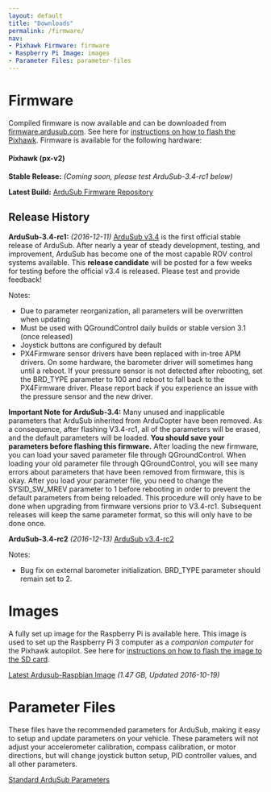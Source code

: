 ```yaml
---
layout: default
title: "Downloads"
permalink: /firmware/
nav:
- Pixhawk Firmware: firmware
- Raspberry Pi Image: images
- Parameter Files: parameter-files
---
```


# Firmware

Compiled firmware is now available and can be downloaded from [firmware.ardusub.com](http://firmware.ardusub.com). See here for [instructions on how to flash the Pixhawk](/initial-setup/#loading-firmware-on-pixhawk). Firmware is available for the following hardware:

#### Pixhawk (px-v2)

**Stable Release:** *(Coming soon, please test ArduSub-3.4-rc1 below)*

**Latest Build:** <i class="fa fa-download" aria-hidden="true"></i> [ArduSub Firmware Repository](http://firmware.ardusub.com/Sub/latest)

## Release History

**ArduSub-3.4-rc1:** *(2016-12-11)* [ArduSub v3.4](http://firmware.ardusub.com/Sub/ArduSub-3.4-rc1/) is the first official stable release of ArduSub. After nearly a year of steady development, testing, and improvement, ArduSub has become one of the most capable ROV control systems available. This **release candidate** will be posted for a few weeks for testing before the official v3.4 is released. Please test and provide feedback!

Notes:

- Due to parameter reorganization, all parameters will be overwritten when updating
- Must be used with QGroundControl daily builds or stable version 3.1 (once released)
- Joystick buttons are configured by default
- PX4Firmware sensor drivers have been replaced with in-tree APM drivers. On some hardware, the barometer driver will sometimes hang until a reboot. If your pressure sensor is not detected after rebooting, set the BRD_TYPE parameter to 100 and reboot to fall back to the PX4Firmware driver. Please report back if you experience an issue with the pressure sensor and the new driver.

**Important Note for ArduSub-3.4:** Many unused and inapplicable parameters that ArduSub inherited from ArduCopter have been removed. As a consequence, after flashing V3.4-rc1, all of the parameters will be erased, and the default parameters will be loaded. **You should save your parameters before flashing this firmware.** After loading the new firmware, you can load your saved parameter file through QGroundControl. When loading your old parameter file through QGroundControl, you will see many errors about parameters that have been removed from firmware, this is okay. After you load your parameter file, you need to change the SYSID_SW_MREV parameter to 1 before rebooting in order to prevent the default parameters from being reloaded. This procedure will only have to be done when upgrading from firmware versions prior to V3.4-rc1. Subsequent releases will keep the same parameter format, so this will only have to be done once.

**ArduSub-3.4-rc2** *(2016-12-13)* [ArduSub v3.4-rc2](http://firmware.ardusub.com/Sub/ArduSub-3.4-rc2/)

Notes:

- Bug fix on external barometer initialization. BRD_TYPE parameter should remain set to 2.

# Images

A fully set up image for the Raspberry Pi is available here. This image is used to set up the Raspberry Pi 3 computer as a *companion computer* for the Pixhawk autopilot. See here for [instructions on how to flash the image to the SD card](/raspi-setup/#easy-setup-with-disk-image).

<i class="fa fa-download" aria-hidden="true"></i> [Latest Ardusub-Raspbian Image](http://img.ardusub.com/ardusub-raspbian.img.gz) *(1.47 GB, Updated 2016-10-19)*

# Parameter Files

These files have the recommended parameters for ArduSub, making it easy to setup and update parameters on your vehicle. These parameters will not adjust your accelerometer calibration, compass calibration, or motor directions, but will change joystick button setup, PID controller values, and all other parameters.

<i class="fa fa-download" aria-hidden="true"></i> [Standard ArduSub Parameters](http://firmware.ardusub.com/parameters/latest/bluerov2.params)